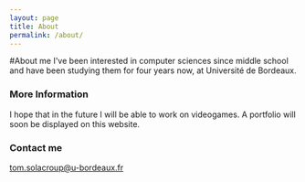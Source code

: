```yaml
---
layout: page
title: About
permalink: /about/
---
```


#About me
I've been interested in computer sciences since middle school and have been studying them for four years now, at Université de Bordeaux.

### More Information

I hope that in the future I will be able to work on videogames. A portfolio will soon be displayed on this website.

### Contact me

[tom.solacroup@u-bordeaux.fr](mailto:tom.solacroup@u-bordeaux.fr)

